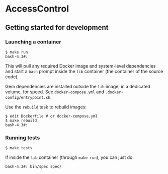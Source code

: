 # AccessControl

## Getting started for development

### Launching a container

```
$ make run
bash-4.3#:
```

This will pull any required Docker image and system-level dependencies and start
a `bash` prompt inside the `lib` container (the container of the source code).

Gem dependencies are installed outside the `lib` image, in a dedicated volume,
for speed.  See `docker-compose.yml` and `.docker-config/entrypoint.sh`.

Use the `rebuild` task to rebuild images:

```
$ edit Dockerfile # or docker-compose.yml
$ make rebuild
bash-4.3#:
```

### Running tests

```
$ make tests
```

If inside the `lib` container (through `make run`), you can just do:

```
bash-4.3#: bin/spec spec/
```
